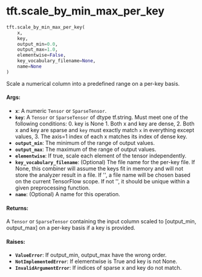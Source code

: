 <div itemscope itemtype="http://developers.google.com/ReferenceObject">
<meta itemprop="name" content="tft.scale_by_min_max_per_key" />
<meta itemprop="path" content="Stable" />
</div>

# tft.scale_by_min_max_per_key

``` python
tft.scale_by_min_max_per_key(
    x,
    key,
    output_min=0.0,
    output_max=1.0,
    elementwise=False,
    key_vocabulary_filename=None,
    name=None
)
```

Scale a numerical column into a predefined range on a per-key basis.

#### Args:

* <b>`x`</b>: A numeric `Tensor` or `SparseTensor`.
* <b>`key`</b>: A `Tensor` or `SparseTensor` of dtype tf.string.
      Must meet one of the following conditions:
      0. key is None
      1. Both x and key are dense,
      2. Both x and key are sparse and `key` must exactly match `x` in
         everything except values,
      3. The axis=1 index of each x matches its index of dense key.
* <b>`output_min`</b>: The minimum of the range of output values.
* <b>`output_max`</b>: The maximum of the range of output values.
* <b>`elementwise`</b>: If true, scale each element of the tensor independently.
* <b>`key_vocabulary_filename`</b>: (Optional) The file name for the per-key file.
    If None, this combiner will assume the keys fit in memory and will not
    store the analyzer result in a file. If '', a file name will be chosen
    based on the current TensorFlow scope. If not '', it should be unique
    within a given preprocessing function.
* <b>`name`</b>: (Optional) A name for this operation.


#### Returns:

A `Tensor`  or `SparseTensor` containing the input column scaled to
[output_min, output_max] on a per-key basis if a key is provided.


#### Raises:

* <b>`ValueError`</b>: If output_min, output_max have the wrong order.
* <b>`NotImplementedError`</b>: If elementwise is True and key is not None.
* <b>`InvalidArgumentError`</b>: If indices of sparse x and key do not match.